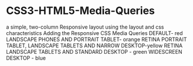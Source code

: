 # CSS3-HTML5-Media-Queries
a simple, two-column Responsive layout using the layout and css characteristics Adding the Responsive CSS Media Queries DEFAULT- red LANDSCAPE PHONES AND PORTRAIT TABLET- orange RETINA PORTRAIT TABLET, LANDSCAPE TABLETS AND NARROW DESKTOP-yellow RETINA LANDSCAPE TABLETS AND STANDARD DESKTOP - green WIDESCREEN DESKTOP - blue
